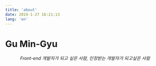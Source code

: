 ```yaml
---
title: 'about'
date: 2019-1-27 16:21:13
lang: 'en'
---
```


# Gu Min-Gyu

<div align="center">

_Front-end 개발자가 되고 싶은 사람, 인정받는 개발자가 되고싶은 사람_

</div>
